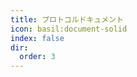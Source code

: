 ```yaml
---
title: プロトコルドキュメント
icon: basil:document-solid
index: false
dir:
  order: 3
---
```


<Redirect to="integration" />
